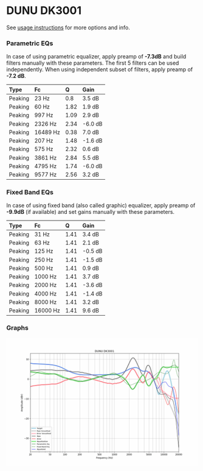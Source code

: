 # DUNU DK3001
See [usage instructions](https://github.com/jaakkopasanen/AutoEq#usage) for more options and info.

### Parametric EQs
In case of using parametric equalizer, apply preamp of **-7.3dB** and build filters manually
with these parameters. The first 5 filters can be used independently.
When using independent subset of filters, apply preamp of **-7.2 dB**.

| Type    | Fc       |    Q | Gain    |
|:--------|:---------|:-----|:--------|
| Peaking | 23 Hz    | 0.8  | 3.5 dB  |
| Peaking | 60 Hz    | 1.82 | 1.9 dB  |
| Peaking | 997 Hz   | 1.09 | 2.9 dB  |
| Peaking | 2326 Hz  | 2.34 | -6.0 dB |
| Peaking | 16489 Hz | 0.38 | 7.0 dB  |
| Peaking | 207 Hz   | 1.48 | -1.6 dB |
| Peaking | 575 Hz   | 2.32 | 0.6 dB  |
| Peaking | 3861 Hz  | 2.84 | 5.5 dB  |
| Peaking | 4795 Hz  | 1.74 | -6.0 dB |
| Peaking | 9577 Hz  | 2.56 | 3.2 dB  |

### Fixed Band EQs
In case of using fixed band (also called graphic) equalizer, apply preamp of **-9.9dB**
(if available) and set gains manually with these parameters.

| Type    | Fc       |    Q | Gain    |
|:--------|:---------|:-----|:--------|
| Peaking | 31 Hz    | 1.41 | 3.4 dB  |
| Peaking | 63 Hz    | 1.41 | 2.1 dB  |
| Peaking | 125 Hz   | 1.41 | -0.5 dB |
| Peaking | 250 Hz   | 1.41 | -1.5 dB |
| Peaking | 500 Hz   | 1.41 | 0.9 dB  |
| Peaking | 1000 Hz  | 1.41 | 3.7 dB  |
| Peaking | 2000 Hz  | 1.41 | -3.6 dB |
| Peaking | 4000 Hz  | 1.41 | -1.4 dB |
| Peaking | 8000 Hz  | 1.41 | 3.2 dB  |
| Peaking | 16000 Hz | 1.41 | 9.6 dB  |

### Graphs
![](./DUNU%20DK3001.png)